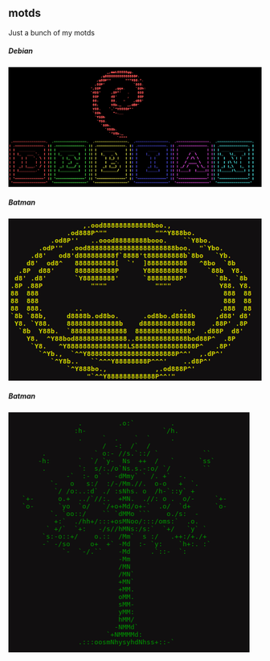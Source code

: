 motds
-----

Just a bunch of my motds


##### Debian

![ScreenShot](debian/motd-debian_1.png)


##### Batman
![ScreenShot](batman/motd-batman.png)


##### Batman
![ScreenShot](gondor/motd-gondor.png)

